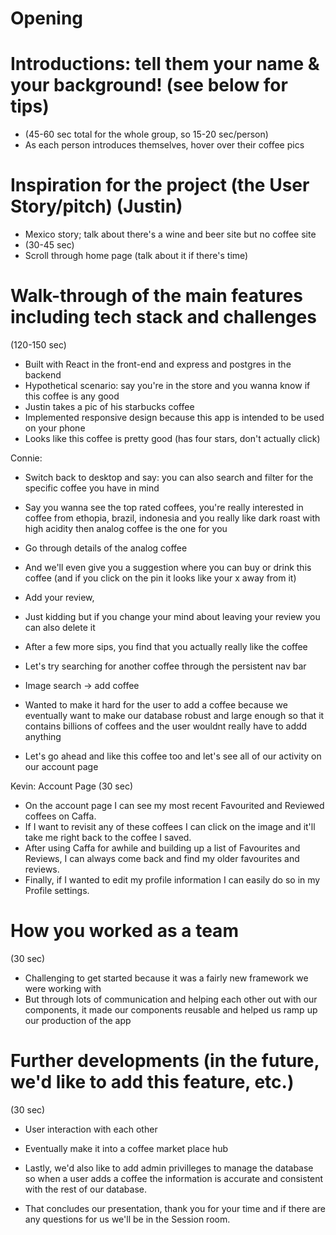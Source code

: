 # Opening

# Introductions: tell them your name & your background! (see below for tips) 
* (45-60 sec total for the whole group, so 15-20 sec/person)
* As each person introduces themselves, hover over their coffee pics

# Inspiration for the project (the User Story/pitch) (Justin)
* Mexico story; talk about there's a wine and beer site but no coffee site
* (30-45 sec)
* Scroll through home page (talk about it if there's time)

# Walk-through of the main features including tech stack and challenges
(120-150 sec)
* Built with React in the front-end and express and postgres in the backend
* Hypothetical scenario: say you're in the store and you wanna know if this coffee is any good
* Justin takes a pic of his starbucks coffee
* Implemented responsive design because this app is intended to be used on your phone
* Looks like this coffee is pretty good (has four stars, don't actually click)

Connie: 
* Switch back to desktop and say: you can also search and filter for the specific coffee you have in mind 
* Say you wanna see the top rated coffees, you're really interested in coffee from ethopia, brazil, indonesia and you really like dark roast with high acidity then analog coffee is the one for you 
* Go through details of the analog coffee
* And we'll even give you a suggestion where you can buy or drink this coffee (and if you click on the pin it looks like your x away from it)
* Add your review, 
* Just kidding but if you change your mind about leaving your review you can also delete it 
* After a few more sips, you find that you actually really like the coffee 

* Let's try searching for another coffee through the persistent nav bar
* Image search -> add coffee 
* Wanted to make it hard for the user to add a coffee because we eventually want to make our database robust and large enough so that it contains billions of coffees and the user wouldnt really have to addd anything
* Let's go ahead and like this coffee too and let's see all of our activity on our account page

Kevin: 
Account Page (30 sec)
* On the account page I can see my most recent Favourited and Reviewed coffees on Caffa.
* If I want to revisit any of these coffees I can click on the image and it'll take me right back to the coffee I saved.
* After using Caffa for awhile and building up a list of Favourites and Reviews, I can always come back and find my older favourites and reviews.
* Finally, if I wanted to edit my profile information I can easily do so in my Profile settings.


# How you worked as a team 
(30 sec)
* Challenging to get started because it was a fairly new framework we were working with 
* But through lots of communication and helping each other out with our components, it made our components reusable and helped us ramp up our production of the app

# Further developments (in the future, we'd like to add this feature, etc.)
(30 sec)
* User interaction with each other
* Eventually make it into a coffee market place hub 
* Lastly, we'd also like to add admin privilleges to manage the database so when a user adds a coffee the information is accurate and consistent with the rest of our database.

* That concludes our presentation, thank you for your time and if there are any questions for us we'll be in the Session room.

